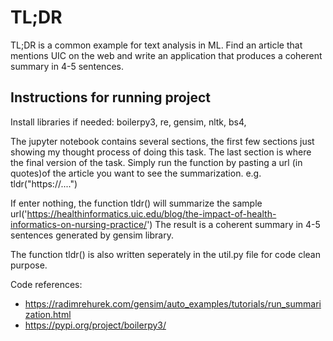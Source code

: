 # TL;DR
TL;DR is a common example for text analysis in ML. Find an article that mentions UIC on the web and write an application that produces a coherent summary in 4-5 sentences.


## Instructions for running project

Install libraries if needed: boilerpy3, re, gensim, nltk, bs4, 

The jupyter notebook contains several sections, the first few sections just 
showing my thought process of doing this task.
The last section <Final function> is where the final version of the task. 
Simply run the function by pasting a url (in quotes)of the article
you want to see the summarization.
e.g. tldr("https://....")

If enter nothing, the function tldr() will summarize the sample url('https://healthinformatics.uic.edu/blog/the-impact-of-health-informatics-on-nursing-practice/')
The result is a coherent summary in 4-5 sentences generated by gensim library.


The function tldr() is also written seperately in the util.py file for code clean purpose.


Code references:

- https://radimrehurek.com/gensim/auto_examples/tutorials/run_summarization.html 
- https://pypi.org/project/boilerpy3/
